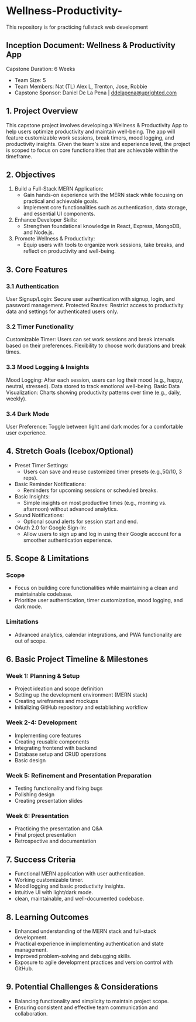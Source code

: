 # Wellness-Productivity-
This repository is for practicing fullstack web development

## Inception Document: Wellness & Productivity App
Capstone Duration: 6 Weeks
- Team Size: 5
- Team Members: Nat (TL) Alex L, Trenton, Jose, Robbie
- Capstone Sponsor: Daniel De La Pena | ddelapena@uprighted.com

## 1. Project Overview
This capstone project involves developing a Wellness & Productivity App to help users optimize productivity and maintain well-being. The app will feature customizable work sessions, break timers, mood logging, and productivity insights. Given the team's size and experience level, the project is scoped to focus on core functionalities that are achievable within the timeframe.

## 2. Objectives
1. Build a Full-Stack MERN Application:
    - Gain hands-on experience with the MERN stack while focusing on practical and achievable goals.
    - Implement core functionalities such as authentication, data storage, and essential UI components.
2. Enhance Developer Skills:
    - Strengthen foundational knowledge in React, Express, MongoDB, and Node.js.
3. Promote Wellness & Productivity:
    - Equip users with tools to organize work sessions, take breaks, and reflect on productivity and well-being.

## 3. Core Features
  ### 3.1 Authentication
User Signup/Login: Secure user authentication with signup, login, and password management.
Protected Routes: Restrict access to productivity data and settings for authenticated users only.
  ### 3.2 Timer Functionality
Customizable Timer:
Users can set work sessions and break intervals based on their preferences.
Flexibility to choose work durations and break times.
  ### 3.3 Mood Logging & Insights
Mood Logging:
After each session, users can log their mood (e.g., happy, neutral, stressed).
Data stored to track emotional well-being.
Basic Data Visualization:
Charts showing productivity patterns over time (e.g., daily, weekly).
 ###  3.4 Dark Mode
User Preference:
Toggle between light and dark modes for a comfortable user experience.

## 4. Stretch Goals (Icebox/Optional) 
- Preset Timer Settings:
  - Users can save and reuse customized timer presets (e.g.,50/10, 3 reps).
- Basic Reminder Notifications:
  - Reminders for upcoming sessions or scheduled breaks.
- Basic Insights:
  - Simple insights on most productive times (e.g., morning vs. afternoon) without advanced analytics.
- Sound Notifications:
  - Optional sound alerts for session start and end.
- OAuth 2.0 for Google Sign-In:
  - Allow users to sign up and log in using their Google account for a smoother authentication experience.

## 5. Scope & Limitations
### Scope
- Focus on building core functionalities while maintaining a clean and maintainable codebase.
- Prioritize user authentication, timer customization, mood logging, and dark mode.
### Limitations
- Advanced analytics, calendar integrations, and PWA functionality are out of scope.

## 6.  Basic Project Timeline & Milestones
### Week 1: Planning & Setup
- Project ideation and scope definition
- Setting up the development environment (MERN stack)
- Creating wireframes and mockups
- Initializing GitHub repository and establishing workflow

### Week 2-4: Development
- Implementing core features
- Creating reusable components
- Integrating frontend with backend
- Database setup and CRUD operations
- Basic design

### Week 5: Refinement and Presentation Preparation
- Testing functionality and fixing bugs
- Polishing design
- Creating presentation slides

### Week 6: Presentation
- Practicing the presentation and Q&A
- Final project presentation
- Retrospective and documentation

## 7. Success Criteria
- Functional MERN application with user authentication.
- Working customizable timer.
- Mood logging and basic productivity insights.
- Intuitive UI with light/dark mode.
- clean, maintainable, and well-documented codebase.

## 8. Learning Outcomes
- Enhanced understanding of the MERN stack and full-stack development.
- Practical experience in implementing authentication and state management.
- Improved problem-solving and debugging skills.
- Exposure to agile development practices and version control with GitHub.

## 9. Potential Challenges & Considerations
- Balancing functionality and simplicity to maintain project scope.
- Ensuring consistent and effective team communication and collaboration.

